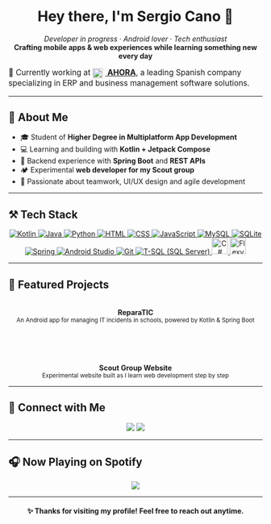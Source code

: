 
  <h1 align="center">Hey there, I'm Sergio Cano 👋</h1>

<p align="center">
  <i>Developer in progress · Android lover · Tech enthusiast</i><br>
  <b>Crafting mobile apps & web experiences while learning something new every day</b>
  <p style="font-size: 1.1em;">💼 Currently working at <a href="https://www.ahora.es/" target="_blank" rel="noopener noreferrer">
    <img src="https://www.ahora.es/favicon.ico" alt="AHORA logo" style="vertical-align: middle; width: 20px; height: 20px; margin-right: 5px;" />
    <strong>AHORA</strong></a>, a leading Spanish company specializing in ERP and business management software solutions.</p>
</p>
</p>

---

<h2>📱 About Me</h2>

<ul>
  <li>🎓 Student of <b>Higher Degree in Multiplatform App Development</b></li>
  <li>💻 Learning and building with <b>Kotlin + Jetpack Compose</b></li>
  <li>🔄 Backend experience with <b>Spring Boot</b> and <b>REST APIs</b></li>
  <li>🏕️ Experimental <b>web developer for my Scout group</b></li>
  <li>🤝 Passionate about teamwork, UI/UX design and agile development</li>
</ul>

---

<h2>⚒️ Tech Stack</h2>

<p align="center">
  <a href="https://kotlinlang.org/" title="Kotlin" target="_blank" rel="noopener noreferrer">
    <img src="https://skillicons.dev/icons?i=kotlin" alt="Kotlin" />
  </a>
  <a href="https://www.java.com/" title="Java" target="_blank" rel="noopener noreferrer">
    <img src="https://skillicons.dev/icons?i=java" alt="Java" />
  </a>
  <a href="https://www.python.org/" title="Python" target="_blank" rel="noopener noreferrer">
    <img src="https://skillicons.dev/icons?i=python" alt="Python" />
  </a>
  <a href="https://developer.mozilla.org/en-US/docs/Web/HTML" title="HTML" target="_blank" rel="noopener noreferrer">
    <img src="https://skillicons.dev/icons?i=html" alt="HTML" />
  </a>
  <a href="https://developer.mozilla.org/en-US/docs/Web/CSS" title="CSS" target="_blank" rel="noopener noreferrer">
    <img src="https://skillicons.dev/icons?i=css" alt="CSS" />
  </a>
  <a href="https://developer.mozilla.org/en-US/docs/Web/JavaScript" title="JavaScript" target="_blank" rel="noopener noreferrer">
    <img src="https://skillicons.dev/icons?i=js" alt="JavaScript" />
  </a>
  <a href="https://www.mysql.com/" title="MySQL" target="_blank" rel="noopener noreferrer">
    <img src="https://skillicons.dev/icons?i=mysql" alt="MySQL" />
  </a>
  <a href="https://www.sqlite.org/index.html" title="SQLite" target="_blank" rel="noopener noreferrer">
    <img src="https://skillicons.dev/icons?i=sqlite" alt="SQLite" />
  </a>
  <a href="https://spring.io/" title="Spring Framework" target="_blank" rel="noopener noreferrer">
    <img src="https://skillicons.dev/icons?i=spring" alt="Spring" />
  </a>
  <a href="https://developer.android.com/studio" title="Android Studio" target="_blank" rel="noopener noreferrer">
    <img src="https://skillicons.dev/icons?i=androidstudio" alt="Android Studio" />
  </a>
  <a href="https://git-scm.com/" title="Git Version Control" target="_blank" rel="noopener noreferrer">
    <img src="https://skillicons.dev/icons?i=git" alt="Git" />
  </a>
  <!-- T-SQL / SQL Server -->
  <a href="https://learn.microsoft.com/en-us/sql/t-sql/language-elements/transact-sql-language-elements" title="T-SQL (Microsoft SQL Server)" target="_blank" rel="noopener noreferrer">
    <img src="https://img.icons8.com/color/48/microsoft-sql-server.png" alt="T-SQL (SQL Server)" />
  </a>
  <!-- C# -->
  <a href="https://learn.microsoft.com/en-us/dotnet/csharp/" title="C#" target="_blank" rel="noopener noreferrer">
    <img src="https://cdn.jsdelivr.net/gh/devicons/devicon/icons/csharp/csharp-original.svg" alt="C#" style="width: 32px; height: 32px;" />
  </a>
  <!-- FlexyGo -->
  <a href="https://www.flexygo.com/" title="FlexyGo" target="_blank" rel="noopener noreferrer">
    <img src="https://www.flexygo.com/wp-content/uploads/2022/09/flexygo_logo.webp" alt="FlexyGo" style="width: 32px; height: 32px;" />
  </a>
</p>


---

<h2>🌟 Featured Projects</h2>

<div align="center">

<a href="#"></a>  
<b>ReparaTIC</b><br>
<sub>An Android app for managing IT incidents in schools, powered by Kotlin & Spring Boot</sub>

<br><br>

<a href="#"></a>  
<b>Scout Group Website</b><br>
<sub>Experimental website built as I learn web development step by step</sub>

</div>

---

<h2>📡 Connect with Me</h2>

<p align="center">
  <a href="https://www.linkedin.com/in/sergio-cano-pomer-a51440259/"><img src="https://img.shields.io/badge/-LinkedIn-0A66C2?style=for-the-badge&logo=linkedin&logoColor=white" /></a>
  <a href="https://www.instagram.com/canoo.json"><img src="https://img.shields.io/badge/-Instagram-E4405F?style=for-the-badge&logo=instagram&logoColor=white" /></a>
</p>

---

<h2>🎧 Now Playing on Spotify</h2>

<p align="center">
  <img src="https://spotify-github-profile.kittinanx.com/api/view.svg?uid=pfslrwk40cy20135neoakdz5v&cover_image=true&theme=default&show_offline=true&background_color=000000&interchange=true&bar_color=1DB954&bar_color_cover=true" />
</p>

---

<h4 align="center">✨ Thanks for visiting my profile! Feel free to reach out anytime.</h4>
